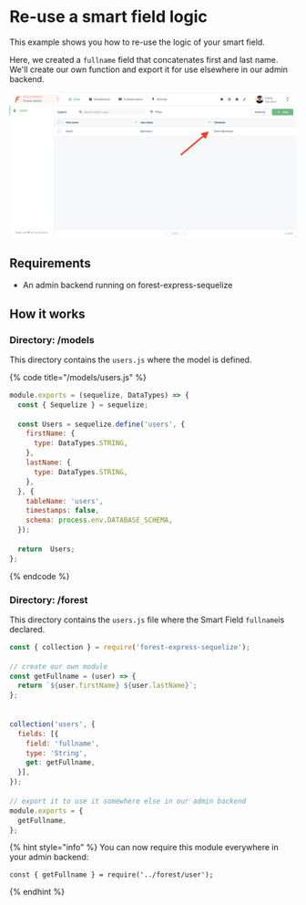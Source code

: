 # Re-use a smart field logic

This example shows you how to re-use the logic of your smart field.

Here, we created a `fullname` field that concatenates first and last name. We'll create our own function and export it for use elsewhere in our admin backend.

![](../.gitbook/assets/smart-field.png)

## Requirements

* An admin backend running on forest-express-sequelize

## How it works

### Directory: /models

This directory contains the `users.js` where the model is defined. 

{% code title="/models/users.js" %}
```javascript
module.exports = (sequelize, DataTypes) => {
  const { Sequelize } = sequelize;

  const Users = sequelize.define('users', {
    firstName: {
      type: DataTypes.STRING,
    },
    lastName: {
      type: DataTypes.STRING,
    },
  }, {
    tableName: 'users',
    timestamps: false,
    schema: process.env.DATABASE_SCHEMA,
  });

  return  Users;
};
```
{% endcode %}

### Directory: /forest

This directory contains the `users.js` file where the Smart Field `fullname`is declared.

```javascript
const { collection } = require('forest-express-sequelize');

// create our own module
const getFullname = (user) => {
  return `${user.firstName} ${user.lastName}`;
};


collection('users', {
  fields: [{
    field: 'fullname',
    type: 'String',
    get: getFullname,
  }],
});

// export it to use it somewhere else in our admin backend
module.exports = {
  getFullname,
};
```

{% hint style="info" %}
You can now require this module everywhere in your admin backend:

```text
const { getFullname } = require('../forest/user');
```
{% endhint %}

